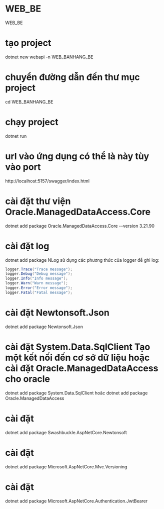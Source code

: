 # WEB_BE
WEB_BE
# tạo project 
dotnet new webapi -n WEB_BANHANG_BE
# chuyển đường dẫn đến thư mục project
cd WEB_BANHANG_BE
# chạy project
dotnet run
# url vào ứng dụng có thể là này tùy vào port
http://localhost:5157/swagger/index.html
# cài đặt thư viện Oracle.ManagedDataAccess.Core
dotnet add package Oracle.ManagedDataAccess.Core --version 3.21.90
# cài đặt log
dotnet add package NLog
sử dụng các phương thức của logger để ghi log:
```csharp
logger.Trace("Trace message");
logger.Debug("Debug message");
logger.Info("Info message");
logger.Warn("Warn message");
logger.Error("Error message");
logger.Fatal("Fatal message");
```
# cài đặt Newtonsoft.Json
dotnet add package Newtonsoft.Json
# cài đặt System.Data.SqlClient Tạo một kết nối đến cơ sở dữ liệu hoặc cài đặt Oracle.ManagedDataAccess cho oracle
dotnet add package System.Data.SqlClient hoăc dotnet add package Oracle.ManagedDataAccess
# cài đặt 
dotnet add package Swashbuckle.AspNetCore.Newtonsoft
# cài đặt 
dotnet add package Microsoft.AspNetCore.Mvc.Versioning
# cài đặt
dotnet add package Microsoft.AspNetCore.Authentication.JwtBearer
